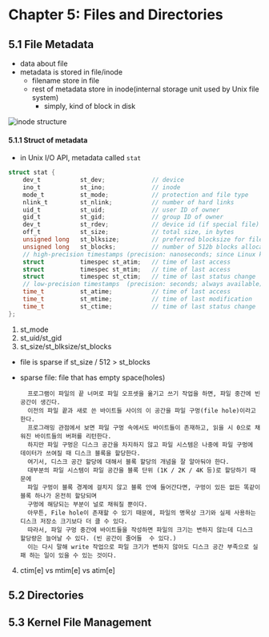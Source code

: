 # Chapter 5: Files and Directories

## 5.1 File Metadata
- data about file
- metadata is stored in file/inode
  - filename store in file
  - rest of metadata store in inode(internal storage unit used by Unix file system)
    - simply, kind of block in disk

![inode structure](Lectures/Notes/images/inode_structure.png)

#### 5.1.1 Struct of metadata
- in Unix I/O API, metadata called `stat`
```c
struct stat {
    dev_t           st_dev;             // device
    ino_t           st_ino;             // inode
    mode_t          st_mode;            // protection and file type
    nlink_t         st_nlink;           // number of hard links
    uid_t           st_uid;             // user ID of owner
    gid_t           st_gid;             // group ID of owner
    dev_t           st_rdev;            // device id (if special file)
    off_t           st_size;            // total size, in bytes
    unsigned long   st_blksize;         // preferred blocksize for filesystem I/O
    unsigned long   st_blocks;          // number of 512b blocks allocated
    // high-precision timestamps (precision: nanoseconds; since Linux kernel >=2.6)
    struct          timespec st_atim;   // time of last access
    struct          timespec st_mtim;   // time of last access
    struct          timespec st_ctim;   // time of last status change
    // low-precision timestamps  (precision: seconds; always available)
    time_t          st_atime;           // time of last access
    time_t          st_mtime;           // time of last modification
    time_t          st_ctime;           // time of last status change
};
```
1. st_mode
2. st_uid/st_gid
3. st_size/st_blksize/st_blocks
  - file is sparse if st_size / 512 > st_blocks
  - sparse file: file that has empty space(holes)

          프로그램이 파일의 끝 너머로 파일 오프셋을 옮기고 쓰기 작업을 하면, 파일 중간에 빈 공간이 생긴다.
          이전의 파일 끝과 새로 쓴 바이트들 사이의 이 공간을 파일 구멍(file hole)이라고 한다.
          프로그래밍 관점에서 보면 파일 구멍 속에서도 바이트들이 존재하고, 읽을 시 0으로 채워진 바이트들의 버퍼를 리턴한다.
          하지만 파일 구멍은 디스크 공간을 차지하지 않고 파일 시스템은 나중에 파일 구멍에 데이터가 쓰여질 때 디스크 블록을 할당한다.
          여기서, 디스크 공간 할당에 대해서 블록 할당의 개념을 잘 알아둬야 한다.
          대부분의 파일 시스템이 파일 공간을 블록 단위 (1K / 2K / 4K 등)로 할당하기 때문에
          파일 구멍이 블록 경계에 걸치지 않고 블록 안에 들어간다면, 구멍이 있든 없든 똑같이 블록 하나가 온전히 할당되며
          구멍에 해당되는 부분이 널로 채워질 뿐이다.
          아무튼, File hole이 존재할 수 있기 때문에, 파일의 명목상 크기와 실제 사용하는 디스크 저장소 크기보다 더 클 수 있다.
          따라서, 파일 구멍 중간에 바이트들을 작성하면 파일의 크기는 변하지 않는데 디스크 할당량은 늘어날 수 있다. (빈 공간이 줄어들  수 있다.)
          이는 다시 말해 write 작업으로 파일 크기가 변하지 않아도 디스크 공간 부족으로 실패 하는 일이 있을 수 있는 것이다.
4. ctim[e] vs mtim[e] vs atim[e]

## 5.2 Directories
## 5.3 Kernel File Management
